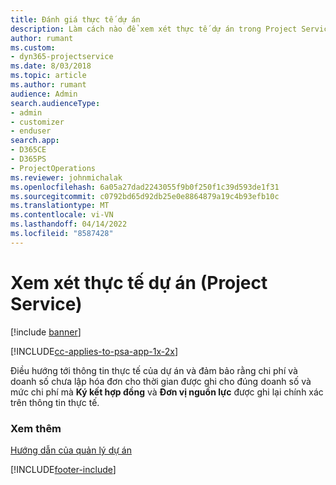 ```yaml
---
title: Đánh giá thực tế dự án
description: Làm cách nào để xem xét thực tế dự án trong Project Service
author: rumant
ms.custom:
- dyn365-projectservice
ms.date: 8/03/2018
ms.topic: article
ms.author: rumant
audience: Admin
search.audienceType:
- admin
- customizer
- enduser
search.app:
- D365CE
- D365PS
- ProjectOperations
ms.reviewer: johnmichalak
ms.openlocfilehash: 6a05a27dad2243055f9b0f250f1c39d593de1f31
ms.sourcegitcommit: c0792bd65d92db25e0e8864879a19c4b93efb10c
ms.translationtype: MT
ms.contentlocale: vi-VN
ms.lasthandoff: 04/14/2022
ms.locfileid: "8587428"
---
```

# <a name="review-project-actuals-project-service"></a>Xem xét thực tế dự án (Project Service)

[!include [banner](../includes/psa-now-project-operations.md)]

[!INCLUDE[cc-applies-to-psa-app-1x-2x](../includes/cc-applies-to-psa-app-1x-2x.md)]

Điều hướng tới thông tin thực tế của dự án và đảm bảo rằng chi phí và doanh số chưa lập hóa đơn cho thời gian được ghi cho đúng doanh số và mức chi phí mà **Ký kết hợp đồng** và **Đơn vị nguồn lực** được ghi lại chính xác trên thông tin thực tế.  
  
### <a name="see-also"></a>Xem thêm  
 [Hướng dẫn của quản lý dự án](../psa/project-manager-guide.md)


[!INCLUDE[footer-include](../includes/footer-banner.md)]
